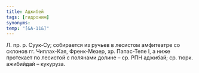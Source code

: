 ```yaml
---
title: Аджибей
tags: [гидроним]
synonyms:
temp: "[&А-11&]"
---
```


Л. пр. р. Суук-Су; собирается из ручьев в лесистом амфитеатре со склонов гг.
Чиплах-Кая, Френк-Мезер, хр. Папас-Тепе I, а ниже протекает по лесистой с
полянами долине – ср. РПН аджибай; ср. тюрк. ажибийдай – кукуруза.
